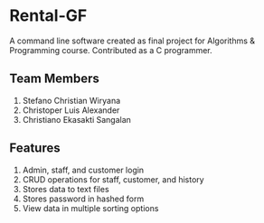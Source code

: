 # Rental-GF

A command line software created as final project for Algorithms & Programming course. Contributed as a C programmer.

## Team Members
1. Stefano Christian Wiryana
2. Christoper Luis Alexander
3. Christiano Ekasakti Sangalan

## Features
1. Admin, staff, and customer login
2. CRUD operations for staff, customer, and history
3. Stores data to text files
4. Stores password in hashed form
5. View data in multiple sorting options
